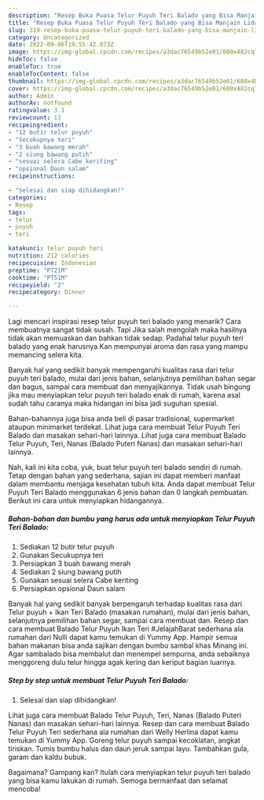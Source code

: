 ```yaml
---
description: "Resep Buka Puasa Telur Puyuh Teri Balado yang Bisa Manjain Lidah"
title: "Resep Buka Puasa Telur Puyuh Teri Balado yang Bisa Manjain Lidah"
slug: 319-resep-buka-puasa-telur-puyuh-teri-balado-yang-bisa-manjain-lidah
category: Uncategorized
date: 2022-09-06T19:55:42.073Z
image: https://img-global.cpcdn.com/recipes/a3dac76549b52e01/680x482cq70/telur-puyuh-teri-balado-foto-resep-utama.jpg
hideToc: false
enableToc: true
enableTocContent: false
thumbnail: https://img-global.cpcdn.com/recipes/a3dac76549b52e01/680x482cq70/telur-puyuh-teri-balado-foto-resep-utama.jpg
cover: https://img-global.cpcdn.com/recipes/a3dac76549b52e01/680x482cq70/telur-puyuh-teri-balado-foto-resep-utama.jpg
author: Admin
authorAv: notfound
ratingvalue: 3.1
reviewcount: 13
recipeingredient:
- "12 butir telur puyuh"
- "Secukupnya teri"
- "3 buah bawang merah"
- "2 siung bawang putih"
- "sesuai selera Cabe keriting"
- "opsional Daun salam"
recipeinstructions:

- "Selesai dan siap dihidangkan!"
categories:
- Resep
tags:
- telur
- puyuh
- teri

katakunci: telur puyuh teri 
nutrition: 212 calories
recipecuisine: Indonesian
preptime: "PT21M"
cooktime: "PT51M"
recipeyield: "2"
recipecategory: Dinner

---
```



Lagi mencari inspirasi resep telur puyuh teri balado yang menarik? Cara membuatnya sangat tidak susah. Tapi Jika salah mengolah maka hasilnya tidak akan memuaskan dan bahkan tidak sedap. Padahal telur puyuh teri balado yang enak harusnya Kan mempunyai aroma dan rasa yang mampu memancing selera kita.


Banyak hal yang sedikit banyak mempengaruhi kualitas rasa dari telur puyuh teri balado, mulai dari jenis bahan, selanjutnya pemilihan bahan segar dan bagus, sampai cara membuat dan menyajikannya. Tidak usah bingung jika mau menyiapkan telur puyuh teri balado enak di rumah, karena asal sudah tahu caranya maka hidangan ini bisa jadi suguhan spesial.

Bahan-bahannya juga bisa anda beli di pasar tradisional, supermarket ataupun minimarket terdekat. Lihat juga cara membuat Telur Puyuh Teri Balado dan masakan sehari-hari lainnya. Lihat juga cara membuat Balado Telur Puyuh, Teri, Nanas (Balado Puteri Nanas) dan masakan sehari-hari lainnya.


Nah, kali ini kita coba, yuk, buat telur puyuh teri balado sendiri di rumah. Tetap dengan bahan yang sederhana, sajian ini dapat memberi manfaat dalam membantu menjaga kesehatan tubuh kita. Anda dapat membuat Telur Puyuh Teri Balado menggunakan 6 jenis bahan dan 0 langkah pembuatan. Berikut ini cara untuk menyiapkan hidangannya.

<!--inarticleads1-->

##### Bahan-bahan dan bumbu yang harus ada untuk menyiapkan Telur Puyuh Teri Balado:

1. Sediakan 12 butir telur puyuh
1. Gunakan Secukupnya teri
1. Persiapkan 3 buah bawang merah
1. Sediakan 2 siung bawang putih
1. Gunakan sesuai selera Cabe keriting
1. Persiapkan opsional Daun salam


Banyak hal yang sedikit banyak berpengaruh terhadap kualitas rasa dari Telur puyuh + Ikan Teri Balado (masakan rumahan), mulai dari jenis bahan, selanjutnya pemilihan bahan segar, sampai cara membuat dan. Resep dan cara membuat Balado Telur Puyuh Ikan Teri #JelajahBarat sederhana ala rumahan dari Nulli dapat kamu temukan di Yummy App. Hampir semua bahan makanan bisa anda sajikan dengan bumbu sambal khas Minang ini. Agar sambalado bisa membalut dan menempel sempurna, anda sebaiknya menggoreng dulu telur hingga agak kering dan keriput bagian luarnya. 

<!--inarticleads2-->

##### Step by step untuk membuat Telur Puyuh Teri Balado:


1. Selesai dan siap dihidangkan!

Lihat juga cara membuat Balado Telur Puyuh, Teri, Nanas (Balado Puteri Nanas) dan masakan sehari-hari lainnya. Resep dan cara membuat Balado Telur Puyuh Teri sederhana ala rumahan dari Welly Herlina dapat kamu temukan di Yummy App. Goreng telur puyuh sampai kecoklatan, angkat tiriskan. Tumis bumbu halus dan daun jeruk sampai layu. Tambahkan gula, garam dan kaldu bubuk. 

Bagaimana? Gampang kan? Itulah cara menyiapkan telur puyuh teri balado yang bisa kamu lakukan di rumah. Semoga bermanfaat dan selamat mencoba!
